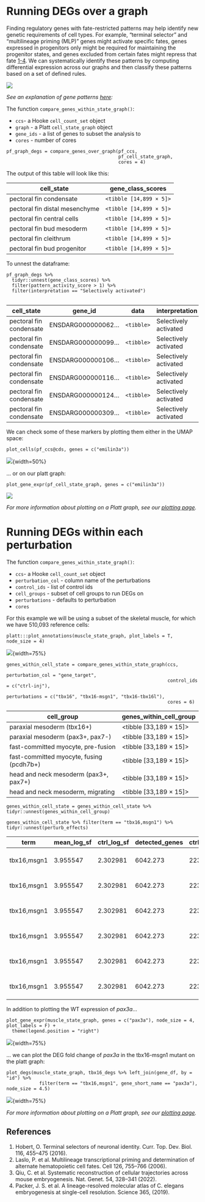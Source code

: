 # Running DEGs over a graph

Finding regulatory genes with fate-restricted patterns may help identify new genetic requirements of cell types. For example, “terminal selector” and “multilineage priming (MLP)” genes might activate specific fates, genes expressed in progenitors only might be required for maintaining the progenitor states, and genes excluded from certain fates might repress that fate [1-4](https://cole-trapnell-lab.github.io/platt/deg/#references). We can systematically identify these patterns by computing differential expression across our graphs and then classify these patterns based on a set of defined rules.  

![](assets/degs_over_graph.png)

_See an explanation of gene patterns [here](https://cole-trapnell-lab.github.io/platt/patterns/):_

The function `compare_genes_within_state_graph()`:

* `ccs`- a Hooke `cell_count_set` object
* `graph` - a Platt `cell_state_graph` object
* `gene_ids` - a list of genes to subset the analysis to 
* `cores` - number of cores 

```
pf_graph_degs = compare_genes_over_graph(pf_ccs,
                                         pf_cell_state_graph, 
                                         cores = 4)
```

The output of this table will look like this: 

| cell_state                     | gene_class_scores         |
|--------------------------------|---------------------------|
| pectoral fin condensate        | `<tibble [14,899 × 5]>`   |
| pectoral fin distal mesenchyme | `<tibble [14,899 × 5]>`   |
| pectoral fin central cells     | `<tibble [14,899 × 5]>`   |
| pectoral fin bud mesoderm      | `<tibble [14,899 × 5]>`   |
| pectoral fin cleithrum         | `<tibble [14,899 × 5]>`   |
| pectoral fin bud progenitor    | `<tibble [14,899 × 5]>`   |

To unnest the dataframe: 

```
pf_graph_degs %>% 
  tidyr::unnest(gene_class_scores) %>% 
  filter(pattern_activity_score > 1) %>%
  filter(interpretation == "Selectively activated")
  
```

| cell_state              | gene_id             | data    | interpretation       | pattern_activity_score | gene_short_name |
|-------------------------|---------------------|---------|----------------------|------------------------|-----------------|
| pectoral fin condensate | ENSDARG000000062…  | `<tibble>` | Selectively activated      | 1.02                   | ell2            |
| pectoral fin condensate | ENSDARG000000099…  | `<tibble>` | Selectively activated      | 2.16                   | slc38a5a        |
| pectoral fin condensate | ENSDARG000000106…  | `<tibble>` | Selectively activated      | 1.86                   | clic2           |
| pectoral fin condensate | ENSDARG000000116…  | `<tibble>` | Selectively activated      | 1.19                   | slc26a2         |
| pectoral fin condensate | ENSDARG000000124…  | `<tibble>` | Selectively activated      | 3.77                   | col11a2         |
| pectoral fin condensate | ENSDARG000000309…  | `<tibble>` | Selectively activated      | 2.00                   | mybl1           |

We can check some of these markers by plotting them either in the UMAP space:

```
plot_cells(pf_ccs@cds, genes = c("emilin3a"))
```

![](assets/pf_emilin3a.png){width=50%}

... or on our platt graph:

```
plot_gene_expr(pf_cell_state_graph, genes = c("emilin3a"))
```

![](assets/pf_graph_emilin3a.png)

_For more information about plotting on a Platt graph, see our [plotting page](https://cole-trapnell-lab.github.io/platt/plotting)._

# Running DEGs within each perturbation

The function `compare_genes_within_state_graph()`: 

* `ccs`- a Hooke `cell_count_set` object
* `perturbation_col` - column name of the perturbations
* `control_ids` - list of control ids 
* `cell_groups` - subset of cell groups to run DEGs on 
* `perturbations` - defaults to perturbation
* `cores`

For this example we will be using a subset of the skeletal muscle, for which we have 510,093 reference cells: 

```
platt:::plot_annotations(muscle_state_graph, plot_labels = T, node_size = 4)

```
![](assets/muscle_anno.png){width=75%}


```
genes_within_cell_state = compare_genes_within_state_graph(ccs, 
                                                           perturbation_col = "gene_target", 
                                                           control_ids = c("ctrl-inj"), 
                                                           perturbations = c("tbx16", "tbx16-msgn1", "tbx16-tbx16l"),
                                                           cores = 6)
```

| cell_group                               | genes_within_cell_group | 
|------------------------------------------|-------------------------|
| paraxial mesoderm (tbx16+)               | <tibble [33,189 × 15]>  | 
| paraxial mesoderm (pax3+, pax7-)         | <tibble [33,189 × 15]>  | 
| fast-committed myocyte, pre-fusion       | <tibble [33,189 × 15]>  |
| fast-committed myocyte, fusing (pcdh7b+) | <tibble [33,189 × 15]>  |
| head and neck mesoderm (pax3+, pax7+)    | <tibble [33,189 × 15]>  |
| head and neck mesoderm, migrating        | <tibble [33,189 × 15]>  |


```
genes_within_cell_state = genes_within_cell_state %>% tidyr::unnest(genes_within_cell_group)
```


```
genes_within_cell_state %>% filter(term == "tbx16,msgn1") %>% tidyr::unnest(perturb_effects)
```

| term       | mean_log_sf | ctrl_log_sf | detected_genes | ctrl_detected_genes | id                  | perturb_to_ctrl_raw_lfc | perturb_to_ctrl_raw_lfc_se | perturb_to_ctrl_raw_p_value | perturb_to_ctrl_shrunken_lfc | perturb_to_ctrl_shrunken_lfc_se | perturb_to_ctrl_p_value | effect_skew | log_mean_expression | coefficient_mode | cell_group                     |
|------------|------------|-------------|----------------|----------------------|----------------------|-------------------------|----------------------------|----------------------------|-----------------------------|-------------------------------|-------------------------|--------------|---------------------|-----------------|--------------------------------|
| tbx16,msgn1 | 3.955547   | 2.302981    | 6042.273       | 2235.279             | ENSDARG00000000002   | -0.08138754             | 0.8304913                  | 0.46096644                 | -0.007389409                | 0.25044809                    | 0.7034408               | -2.799458    | -5.560817           | -0.02203216     | paraxial mesoderm (pax2a+)     |
| tbx16,msgn1 | 3.955547   | 2.302981    | 6042.273       | 2235.279             | ENSDARG00000000018   | 0.88256012              | 0.3981750                  | 0.01332819                 | 0.314546764                 | 0.34338591                    | 0.3002582               | -2.799458    | -3.133384           | -0.02203216     | paraxial mesoderm (pax2a+)     |
| tbx16,msgn1 | 3.955547   | 2.302981    | 6042.273       | 2235.279             | ENSDARG00000000019   | 0.04861553              | 0.2461786                  | 0.42172566                 | 0.014027290                 | 0.13301079                    | 0.7339044               | -2.799458    | -2.514816           | -0.02203216     | paraxial mesoderm (pax2a+)     |
| tbx16,msgn1 | 3.955547   | 2.302981    | 6042.273       | 2235.279             | ENSDARG00000000068   | 0.03918378              | 0.3448263                  | 0.45476421                 | 0.008933895                 | 0.16490703                    | 0.7267108               | -2.799458    | -3.313506           | -0.02203216     | paraxial mesoderm (pax2a+)     |
| tbx16,msgn1 | 3.955547   | 2.302981    | 6042.273       | 2235.279             | ENSDARG00000000069   | 0.22385107              | 0.2309466                  | 0.16620371                 | 0.076271650                 | 0.15154521                    | 0.5804131               | -2.799458    | -2.281009           | -0.02203216     | paraxial mesoderm (pax2a+)     |
| tbx16,msgn1 | 3.955547   | 2.302981    | 6042.273       | 2235.279             | ENSDARG00000000086   | -0.04488597             | 0.1612511                  | 0.39036776                 | -0.014688242                | 0.09378365                    | 0.7574802               | -2.799458    | -1.528009           | -0.02203216     | paraxial mesoderm (pax2a+)     |


In addition to plotting the WT expression of _pax3a_...
```
plot_gene_expr(muscle_state_graph, genes = c("pax3a"), node_size = 4, plot_labels = F) + 
  theme(legend.position = "right")
```
![](assets/muscle_pax3a.png){width=75%}


... we can plot the DEG fold change of _pax3a_ in the tbx16-msgn1 mutant on the platt graph: 

```
plot_degs(muscle_state_graph, tbx16_degs %>% left_join(gene_df, by = "id") %>% 
            filter(term == "tbx16,msgn1", gene_short_name == "pax3a"), node_size = 4.5)
```

![](assets/muscle_pax3a_deg.png){width=75%}

_For more information about plotting on a Platt graph, see our [plotting page](https://cole-trapnell-lab.github.io/platt/plotting)._


## References
1.	Hobert, O. Terminal selectors of neuronal identity. Curr. Top. Dev. Biol. 116, 455–475 (2016).
2.	Laslo, P. et al. Multilineage transcriptional priming and determination of alternate hematopoietic cell fates. Cell 126, 755–766 (2006).
3.	Qiu, C. et al. Systematic reconstruction of cellular trajectories across mouse embryogenesis. Nat. Genet. 54, 328–341 (2022).
4.	Packer, J. S. et al. A lineage-resolved molecular atlas of C. elegans embryogenesis at single-cell resolution. Science 365, (2019).

